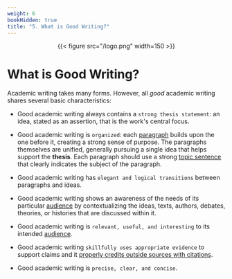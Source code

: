 ```yaml
---
weight: 6
bookHidden: true
title: "5. What is Good Writing?"
---
```


<div style="text-align:center">{{< figure src="/logo.png" width=150 >}}</div>

# What is Good Writing?


Academic writing takes many forms. However, all *good* academic writing
shares several basic characteristics:

-   Good academic writing always contains a `strong thesis statement`:
    an idea, stated as an assertion, that is the work's central focus.

-   Good academic writing is `organized`: each [paragraph]()
    builds upon the one before it, creating a strong sense of purpose.
    The paragraphs themselves are unified, generally pursuing a single
    idea that helps support the **thesis**. Each paragraph should use a
    strong [topic sentence]() that clearly indicates the subject of the
    paragraph.

-   Good academic writing has `elegant and logical transitions`
    between paragraphs and ideas.

-   Good academic writing shows an awareness of the needs of its
    particular [audience](/resources/open-handbook/chapter-3) by contextualizing the ideas, texts,
    authors, debates, theories, or histories that are discussed within it.

-   Good academic writing is `relevant, useful, and interesting` to
    its intended [audience](/resources/open-handbook/chapter-3).

-   Good academic writing `skillfully uses appropriate evidence` to support claims
    and it [properly credits outside sources with citations]().

-   Good academic writing is `precise, clear, and concise`.
